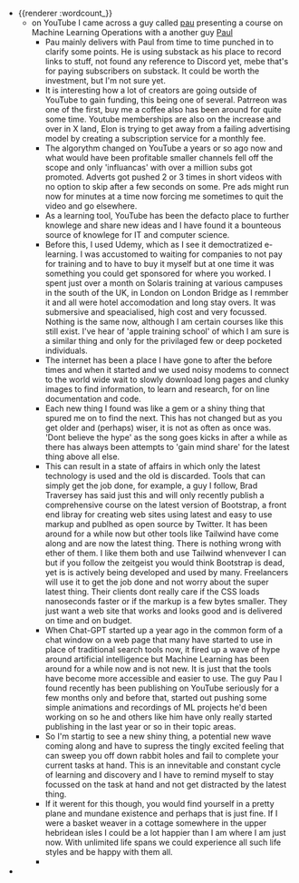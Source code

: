 - {{renderer :wordcount_}}
	- on YouTube I came across a guy called [pau](https://substack.com/@paulabartabajo) presenting a course on Machine Learning Operations with a another guy [Paul](https://substack.com/@pauliusztin) 
		- Pau mainly delivers with Paul from time to time punched in to clarify some points. He is using substack as his place to record links to stuff, not found any reference to Discord yet, mebe that's for paying subscribers on substack. It could be worth the investment, but I'm not sure yet.
		- It is interesting how a lot of creators are going outside of YouTube to gain funding, this being one of several. Patrreon was one of the first, buy me a coffee also has been around for quite some time. Youtube memberships are also on the increase and over in X land, Elon is trying to get away from a failing advertising model by creating a subscription service for a monthly fee. 
		- The algorythm changed on YouTube a years or so ago now and what would have been profitable smaller channels fell off the scope and only 'influancas' with over a million subs got promoted. Adverts got pushed 2 or 3 times in short videos with no option to skip after a few seconds on some. Pre ads might run now for minutes at a time now forcing me sometimes to quit the video and go elsewhere.
		- As a learning tool, YouTube has been the defacto place to further knowlege and share new ideas and I have found it a bounteous source of knowlege for IT and computer science. 
		- Before this, I used Udemy, which as I see it democtratized e-learning. I was accustomed to waiting for companies to not pay for training and to have to buy it myself but at one time it was something you could get sponsored for where you worked. I spent just over a month on Solaris training at various campuses in the south of the UK, in London on London Bridge as I remmber it and all were hotel accomodation and long stay overs. It was submersive and speacialised, high cost and very focussed. Nothing is the same now, although I am certain courses like this still exist. I've hear of 'apple training school' of which I am sure is a similar thing and only for the privilaged few or deep pocketed individuals.
		- The internet has been a place I have gone to after the before times and when it started and we used noisy modems to connect to the world wide wait to slowly download long pages and clunky images to find information, to learn and research, for on line documentation and code.
		- Each new thing I found was like a gem or a shiny thing that spured me on to find the next. This has not changed but as you get older and (perhaps) wiser, it is not as often as once was. 'Dont believe the hype' as the song goes kicks in after a while as there has always been attempts to 'gain mind share' for the latest thing above all else. 
		- This can result in a state of affairs in which only the latest technology is used and the old is discarded. Tools that can simply get the job done, for example, a guy I follow, Brad Traversey has said just this and will only recently publish a comprehensive course on the latest version of Bootstrap, a front end libray for creating web sites using latest and easy to use markup and publhed as open source by Twitter. It has been around for a while now but other tools like Tailwind have come along and are now the latest thing. There is nothing wrong with ether of them. I like them both and use Tailwind whenvever I can but if you follow the zeitgeist you would think Bootstrap is dead, yet is is actively being developed and used by many. Freelancers will use it to get the job done and not worry about the super latest thing. Their clients dont really care if the CSS loads nanoseconds faster or if the markup is a few bytes smaller. They just want a web site that works and looks good and is delivered on time and on budget.
		- When Chat-GPT started up a year ago in the common form of a chat window on a web page that many have started to use in place of traditional search tools now, it fired up a wave of hype around artificial intelligence but Machine Learning has been around for a while now and is not new. It is just that the tools have become more accessible and easier to use. The guy Pau I found recently has been publishing on YouTube seriously for a few months only and before that, started out pushing some simple animations and recordings of ML projects he'd been working on so he and others like him have only really started publishing in the last year or so in their topic areas.
		- So I'm startig to see a new shiny thing, a potential new wave coming along and have to supress the tingly excited feeling that can sweep you off down rabbit holes and fail to complete your current tasks at hand. This is an innevitable and constant cycle of learning and discovery and I have to remind myself to stay focussed on the task at hand and not get distracted by the latest thing.
		- If it werent for this though, you would find yourself in a pretty plane and mundane existence and perhaps that is just fine. If I were a basket weaver in a cottage somewhere in the upper hebridean isles I could be a lot happier than I am where I am just now. With unlimited life spans we could experience all such life styles and be happy with them all.
		- 
-